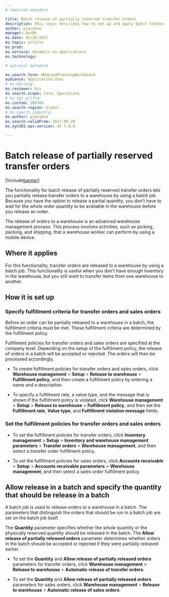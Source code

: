```yaml
---
# required metadata

title: Batch release of partially reserved transfer orders
description: This topic describes how to set up and apply batch release of partially reserved transfer orders from a mobile device.
author: pjacobse
manager: AnnBe
ms.date: 05/26/2017
ms.topic: article
ms.prod: 
ms.service: dynamics-ax-applications
ms.technology: 

# optional metadata

ms.search.form: WHSLoadPlanningWorkbench 
audience: Application User
# ms.devlang: 
ms.reviewer: bis
ms.search.scope: Core, Operations
# ms.tgt_pltfrm: 
ms.custom: 269384
ms.search.region: Global
# ms.search.industry: 
ms.author: pjacobse
ms.search.validFrom: 2017-09-20
ms.dyn365.ops.version: AX 7.0.0

---
```


# Batch release of partially reserved transfer orders

[!include[banner](../includes/banner.md)]

The functionality for batch release of partially reserved transfer orders lets
you partially release transfer orders to a warehouse by using a batch job.
Because you have the option to release a partial quantity, you don’t have to
wait for the whole order quantity to be available in the warehouse before you
release an order.

The release of orders to a warehouse is an advanced warehouse management
process. This process involves activities, such as picking, packing, and
shipping, that a warehouse worker can perform by using a mobile device.

## Where it applies

For this functionality, transfer orders are released to a warehouse by using a
batch job. This functionality is useful when you don’t have enough inventory in
the warehouse, but you still want to transfer items from one warehouse to
another.

## How it is set up

### Specify fulfillment criteria for transfer orders and sales orders

Before an order can be partially released to a warehouse in a batch, the
fulfillment criteria must be met. These fulfillment criteria are determined by
the fulfillment policy.

Fulfillment policies for transfer orders and sales orders are specified at the
company level. Depending on the setup of the fulfillment policy, the release of
orders in a batch will be accepted or rejected. The orders will then be
processed accordingly.

-   To create fulfillment policies for transfer orders and sales orders, click
    **Warehouse management** \> **Setup** \> **Release to warehouse** \>
    **Fulfillment policy**, and then create a fulfillment policy by entering a
    name and a description.

-   To specify a fulfillment rate, a value type, and the message that is shown
    if the fulfillment policy is violated, click **Warehouse management** \>
    **Setup** \> **Release to warehouse** \> **Fulfillment policy**, and then
    set the **Fulfillment rate**, **Value type**, and **Fulfillment violation
    message** fields.

### Set the fulfillment policies for transfer orders and sales orders

-   To set the fulfillment policies for transfer orders, click **Inventory
    management** \> **Setup** \> **Inventory and warehouse management
    parameters** \> **Transfer orders** \> **Warehouse management**, and then
    select a transfer order fulfillment policy.

-   To set the fulfillment policies for sales orders, click **Accounts
    receivable** \> **Setup** \> **Accounts receivable parameters** \>
    **Warehouse management**, and then select a sales order fulfillment policy.

## Allow release in a batch and specify the quantity that should be release in a batch

A batch job is used to release orders to a warehouse in a batch. The parameters
that distinguish the orders that should be run in a batch job are set on the
batch job itself.

The **Quantity** parameter specifies whether the whole quantity or the
physically reserved quantity should be released in the batch. The **Allow
release of partially released orders** parameter determines whether orders in
the batch should be accepted or rejected if they were partially released
earlier.

-   To set the **Quantity** and **Allow release of partially released orders**
    parameters for transfer orders, click **Warehouse management** \> **Release
    to warehouse** \> **Automatic release of transfer orders**.

-   To set the **Quantity** and **Allow release of partially released orders**
    parameters for sales orders, click **Warehouse management** \> **Release to
    warehouse** \> **Automatic release of sales orders**.
